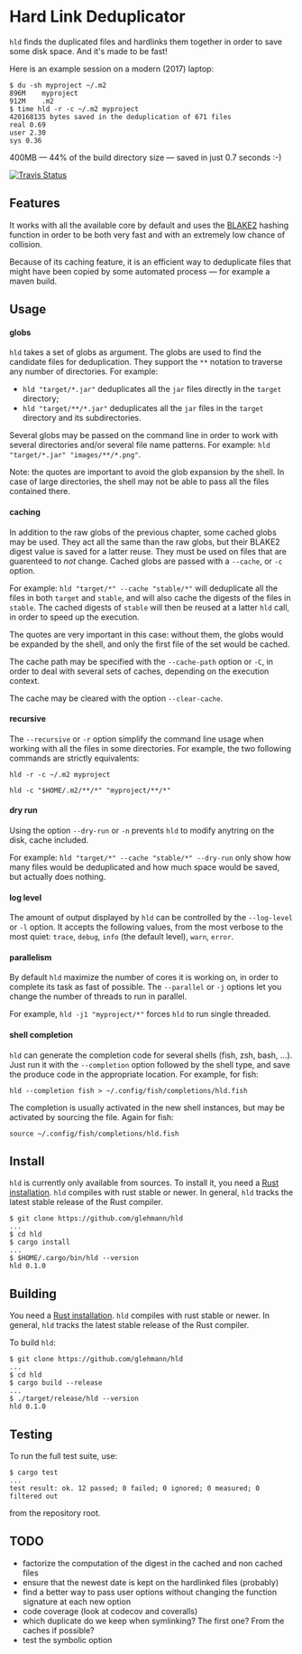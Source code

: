 Hard Link Deduplicator
======================

`hld` finds the duplicated files and hardlinks them together in order to save
some disk space. And it's made to be fast!

Here is an example session on a modern (2017) laptop:

```fish
$ du -sh myproject ~/.m2
896M    myproject
912M    .m2
$ time hld -r -c ~/.m2 myproject
420168135 bytes saved in the deduplication of 671 files
real 0.69
user 2.30
sys 0.36
```

400MB — 44% of the build directory size — saved in just 0.7 seconds :-)

[![Travis Status](https://api.travis-ci.com/glehmann/hld.svg?branch=master)](https://travis-ci.com/glehmann/hld)

Features
--------

It works with all the available core by default and uses the [BLAKE2](https://blake2.net/)
hashing function in order to be both very fast and with an extremely low
chance of collision.

Because of its caching feature, it is an efficient way to deduplicate files
that might have been copied by some automated process — for example a maven
build.

Usage
-----

#### globs

`hld` takes a set of globs as argument. The globs are used to find the
candidate files for deduplication. They support the `**` notation to traverse
any number of directories. For example:

* `hld "target/*.jar"` deduplicates all the `jar` files directly in the `target`
  directory;
* `hld "target/**/*.jar"` deduplicates all the `jar` files in the `target`
  directory and its subdirectories.

Several globs may be passed on the command line in order to work with
several directories and/or several file name patterns. For example:
`hld "target/*.jar" "images/**/*.png"`.

Note: the quotes are important to avoid the glob expansion by the shell.
In case of large directories, the shell may not be able to pass all the
files contained there.

#### caching

In addition to the raw globs of the previous chapter, some cached globs may
be used. They act all the same than the raw globs, but their BLAKE2 digest
value is saved for a latter reuse. They must be used on files that are
guarenteed to *not* change. Cached globs are passed with a `--cache`,
or `-c` option.

For example: `hld "target/*" --cache "stable/*"` will deduplicate
all the files in both `target` and `stable`, and will also cache the
digests of the files in `stable`. The cached digests of `stable` will
then be reused at a latter `hld` call, in order to speed up the execution.

The quotes are very important in this case: without them, the globs would
be expanded by the shell, and only the first file of the set would be
cached.

The cache path may be specified with the `--cache-path` option or `-C`,
in order to deal with several sets of caches, depending on the execution
context.

The cache may be cleared with the option `--clear-cache`.

#### recursive

The `--recursive` or `-r` option simplify the command line usage when working
with all the files in some directories. For example, the two following
commands are strictly equivalents:

```fish
hld -r -c ~/.m2 myproject
```

```fish
hld -c "$HOME/.m2/**/*" "myproject/**/*"
```

#### dry run

Using the option `--dry-run` or `-n` prevents `hld` to modify anytring on
the disk, cache included.

For example: `hld "target/*" --cache "stable/*" --dry-run` only show how many
files would be deduplicated and how much space would be saved, but actually
does nothing.

#### log level

The amount of output displayed by `hld` can be controlled by the `--log-level`
or `-l` option. It accepts the following values, from the most verbose to
the most quiet: `trace`, `debug`, `info` (the default level), `warn`, `error`.

#### parallelism

By default `hld` maximize the number of cores it is working on, in order to
complete its task as fast of possible. The `--parallel` or `-j` options let
you change the number of threads to run in parallel.

For example, `hld -j1 "myproject/*"` forces `hld` to run single threaded.

#### shell completion

`hld` can generate the completion code for several shells (fish, zsh, bash, …).
Just run it with the `--completion` option followed by the shell type, and save
the produce code in the appropriate location. For example, for fish:

```fish
hld --completion fish > ~/.config/fish/completions/hld.fish
```

The completion is usually activated in the new shell instances, but may be
activated by sourcing the file. Again for fish:

```fish
source ~/.config/fish/completions/hld.fish
```

Install
-------

`hld` is currently only available from sources. To install it, you need
a [Rust installation](https://www.rust-lang.org/). `hld` compiles with rust
stable or newer. In general, `hld` tracks the latest stable release of the
Rust compiler.

```
$ git clone https://github.com/glehmann/hld
...
$ cd hld
$ cargo install
...
$ $HOME/.cargo/bin/hld --version
hld 0.1.0
```

Building
--------

You need a [Rust installation](https://www.rust-lang.org/). `hld` compiles
with rust stable or newer. In general, `hld` tracks the latest stable release
of the Rust compiler.

To build `hld`:

```
$ git clone https://github.com/glehmann/hld
...
$ cd hld
$ cargo build --release
...
$ ./target/release/hld --version
hld 0.1.0
```

Testing
-------

To run the full test suite, use:

```
$ cargo test
...
test result: ok. 12 passed; 0 failed; 0 ignored; 0 measured; 0 filtered out

```

from the repository root.


TODO
----

* factorize the computation of the digest in the cached and non cached files
* ensure that the newest date is kept on the hardlinked files (probably)
* find a better way to pass user options without changing the function signature
  at each new option
* code coverage (look at codecov and coveralls)
* which duplicate do we keep when symlinking? The first one? From the caches if possible?
* test the symbolic option
